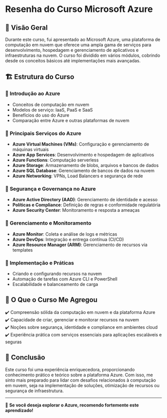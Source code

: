 # Resenha do Curso Microsoft Azure

## 📌 Visão Geral
Durante este curso, fui apresentado ao Microsoft Azure, uma plataforma de computação em nuvem que oferece uma ampla gama de serviços para desenvolvimento, hospedagem e gerenciamento de aplicativos e infraestruturas na nuvem. O curso foi dividido em vários módulos, cobrindo desde os conceitos básicos até implementações mais avançadas.

## 🏗️ Estrutura do Curso

### 🔹 **Introdução ao Azure**
- Conceitos de computação em nuvem
- Modelos de serviço: IaaS, PaaS e SaaS
- Benefícios do uso do Azure
- Comparação entre Azure e outras plataformas de nuvem

### 🔹 **Principais Serviços do Azure**
- **Azure Virtual Machines (VMs)**: Configuração e gerenciamento de máquinas virtuais
- **Azure App Services**: Desenvolvimento e hospedagem de aplicativos
- **Azure Functions**: Computação serverless
- **Azure Storage**: Armazenamento de blobs, arquivos e bancos de dados
- **Azure SQL Database**: Gerenciamento de bancos de dados na nuvem
- **Azure Networking**: VPNs, Load Balancers e segurança de rede

### 🔹 **Segurança e Governança no Azure**
- **Azure Active Directory (AAD)**: Gerenciamento de identidade e acesso
- **Políticas e Compliance**: Definição de regras e conformidade regulatória
- **Azure Security Center**: Monitoramento e resposta a ameaças

### 🔹 **Gerenciamento e Monitoramento**
- **Azure Monitor**: Coleta e análise de logs e métricas
- **Azure DevOps**: Integração e entrega contínua (CI/CD)
- **Azure Resource Manager (ARM)**: Gerenciamento de recursos via templates

### 🔹 **Implementação e Práticas**
- Criando e configurando recursos na nuvem
- Automação de tarefas com Azure CLI e PowerShell
- Escalabilidade e balanceamento de carga

## 🎯 O Que o Curso Me Agregou
✔️ Compreensão sólida da computação em nuvem e da plataforma Azure<br>
✔️ Capacidade de criar, gerenciar e monitorar recursos na nuvem<br>
✔️ Noções sobre segurança, identidade e compliance em ambientes cloud<br>
✔️ Experiência prática com serviços essenciais para aplicações escaláveis e seguras

## 🚀 Conclusão
Este curso foi uma experiência enriquecedora, proporcionando conhecimento prático e teórico sobre a plataforma Azure. Com isso, me sinto mais preparado para lidar com desafios relacionados à computação em nuvem, seja na implementação de soluções, otimização de recursos ou segurança de infraestrutura.

---
📢 **Se você deseja explorar o Azure, recomendo fortemente este aprendizado!**

